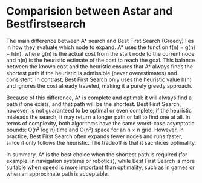 # Comparision between Astar and Bestfirstsearch

The main difference between A* search and Best First Search (Greedy) lies in how they evaluate which node to expand. A* uses the function f(n) = g(n) + h(n), where g(n) is the actual cost from the start node to the current node and h(n) is the heuristic estimate of the cost to reach the goal. This balance between the known cost and the heuristic ensures that A* always finds the shortest path if the heuristic is admissible (never overestimates) and consistent. In contrast, Best First Search only uses the heuristic value h(n) and ignores the cost already traveled, making it a purely greedy approach.

Because of this difference, A* is complete and optimal: it will always find a path if one exists, and that path will be the shortest. Best First Search, however, is not guaranteed to be optimal or even complete; if the heuristic misleads the search, it may return a longer path or fail to find one at all. In terms of complexity, both algorithms have the same worst-case asymptotic bounds: O(n² log n) time and O(n²) space for an n × n grid. However, in practice, Best First Search often expands fewer nodes and runs faster, since it only follows the heuristic. The tradeoff is that it sacrifices optimality.

In summary, A* is the best choice when the shortest path is required (for example, in navigation systems or robotics), while Best First Search is more suitable when speed is more important than optimality, such as in games or when an approximate path is acceptable.
